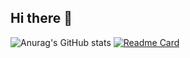 ## Hi there 👋
![Anurag's GitHub stats](https://github-readme-stats.vercel.app/api?username=intimatep&show_icons=true&theme=radical)
[![Readme Card](https://github-readme-stats.vercel.app/api/pin/?username=Breadcrumbsintimatep&repo=ldapctl&show_owner=true&&theme=cobalt)](https://github.com/eryajf/ldapctl)
